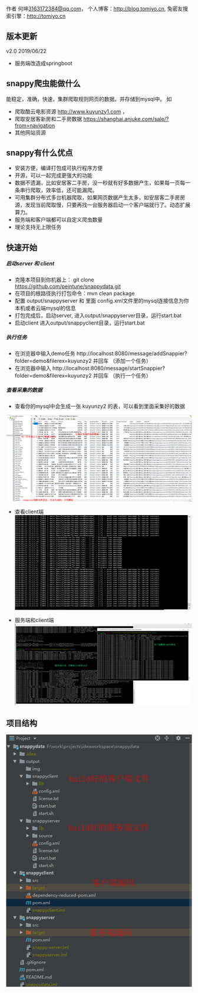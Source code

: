 
作者 何坤<3163172384@qq.com>， 个人博客：http://blog.tomiyo.cn, 兔密友搜索引擎：http://tomiyo.cn

## 版本更新
v2.0    2019/06/22 
- 服务端改造成springboot


## snappy爬虫能做什么

能稳定，准确，快速，集群爬取规则网页的数据，并存储到mysql中。 如
- 爬取酷云电影资源 http://www.kuyunzy1.com ，
- 爬取安居客新房和二手房数据 https://shanghai.anjuke.com/sale/?from=navigation
- 其他网站资源
## snappy有什么优点
- 安装方便，编译打包成可执行程序方便
- 开源，可以一起完成更强大的功能
- 数据不遗漏，比如安居客二手房，没一秒就有好多数据产生，如果每一页每一条串行爬取，效率低，还可能漏爬。
- 可用集群分布式多台机器爬取，如果网页数据产生太多，如安居客二手房房源，发现当前爬取慢，只要再找一台服务器启动一个客户端就行了。动态扩展算力。
- 服务端和客户端都可以自定义爬虫数量
- 理论支持无上限任务

## 快速开始
##### 启动server 和 client
- 克隆本项目到你机器上： git clone https://github.com/peintune/snappydata.git
- 在项目的根路径执行打包命令：mvn clean package
- 配置 output/snappyserver 和 里面 config.xml文件里的mysql连接信息为你本机或者云端mysql的信息
- 打包完成后，启动server, 进入output/snappyserver目录，运行start.bat
- 启动client 进入output/snappyclient目录，运行start.bat

##### 执行任务
- 在浏览器中输入demo任务 http://localhost:8080/message/addSnappier?folder=demo&filerex=kuyunzy2 并回车 （添加一个任务）
- 在浏览器中输入 http://localhost:8080/message/startSnappier?folder=demo&filerex=kuyunzy2  并回车 （执行一个任务）

##### 查看采集的数据
- 查看你的mysql中会生成一张 kuyunzy2 的表，可以看到里面采集好的数据

![Alt text](./output/img/data.png)

- 查看client端
![Alt text](./output/img/client.gif)

- 服务端和client端
![Alt text](./output/img/start.png)

## 项目结构
![Alt text](./output/img/project.png)
